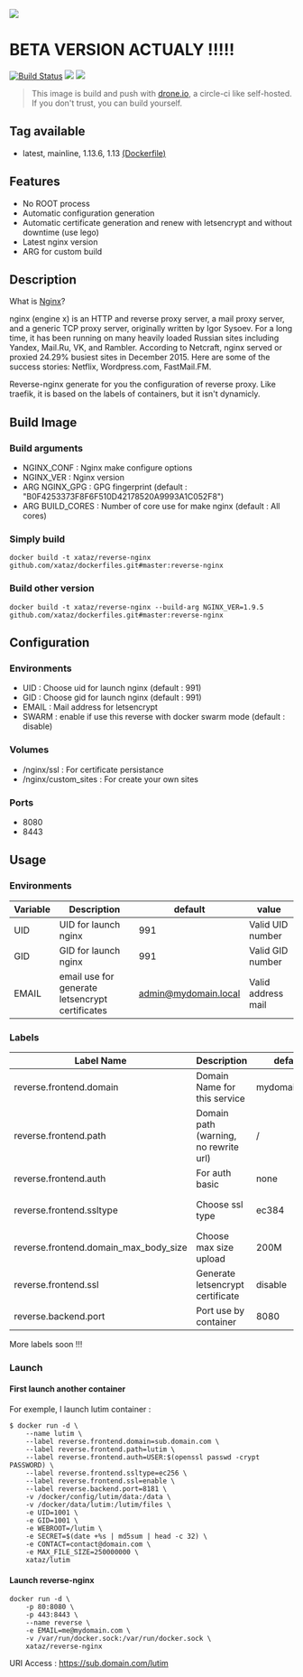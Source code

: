 ![](http://nginx.org/nginx.png)

# BETA VERSION ACTUALY !!!!!
[![Build Status](https://drone.xataz.net/api/badges/xataz/docker-reverse-nginx/status.svg)](https://drone.xataz.net/xataz/docker-reverse-nginx)
[![](https://images.microbadger.com/badges/image/xataz/reverse-nginx.svg)](https://microbadger.com/images/xataz/reverse-nginx "Get your own image badge on microbadger.com")
[![](https://images.microbadger.com/badges/version/xataz/reverse-nginx.svg)](https://microbadger.com/images/xataz/reverse-nginx "Get your own version badge on microbadger.com")

> This image is build and push with [drone.io](https://github.com/drone/drone), a circle-ci like self-hosted.
> If you don't trust, you can build yourself.

## Tag available
* latest, mainline, 1.13.6, 1.13 [(Dockerfile)](https://github.com/xataz/dockerfiles/blob/master/reverse-nginx/Dockerfile)

## Features
* No ROOT process
* Automatic configuration generation
* Automatic certificate generation and renew with letsencrypt and without downtime (use lego)
* Latest nginx version
* ARG for custom build

## Description
What is [Nginx](http://nginx.org)?

nginx (engine x) is an HTTP and reverse proxy server, a mail proxy server, and a generic TCP proxy server, originally written by Igor Sysoev. For a long time, it has been running on many heavily loaded Russian sites including Yandex, Mail.Ru, VK, and Rambler. According to Netcraft, nginx served or proxied 24.29% busiest sites in December 2015. Here are some of the success stories: Netflix, Wordpress.com, FastMail.FM.

Reverse-nginx generate for you the configuration of reverse proxy. Like traefik, it is based on the labels of containers, but it isn't dynamicly.

## Build Image
### Build arguments
* NGINX_CONF : Nginx make configure options
* NGINX_VER : Nginx version
* ARG NGINX_GPG : GPG fingerprint (default : "B0F4253373F8F6F510D42178520A9993A1C052F8")
* ARG BUILD_CORES : Number of core use for make nginx (default : All cores)

### Simply build
```shell
docker build -t xataz/reverse-nginx github.com/xataz/dockerfiles.git#master:reverse-nginx
```
### Build other version
```shell
docker build -t xataz/reverse-nginx --build-arg NGINX_VER=1.9.5 github.com/xataz/dockerfiles.git#master:reverse-nginx
```

## Configuration
### Environments
* UID : Choose uid for launch nginx (default : 991)
* GID : Choose gid for launch nginx (default : 991)
* EMAIL : Mail address for letsencrypt
* SWARM : enable if use this reverse with docker swarm mode (default : disable)

### Volumes
* /nginx/ssl : For certificate persistance
* /nginx/custom_sites : For create your own sites

### Ports
* 8080
* 8443

## Usage
### Environments
| Variable | Description | default | value |
| -------- | ----------- | ------- | ----- |
| UID | UID for launch nginx | 991 | Valid UID number |
| GID | GID for launch nginx | 991 | Valid GID number |
| EMAIL | email use for generate letsencrypt certificates | admin@mydomain.local | Valid address mail |

### Labels
| Label Name | Description | default | value |
| ---------- | ----------- | ------- | ----- |
| reverse.frontend.domain | Domain Name for this service | mydomain.local | valid domain name |
| reverse.frontend.path | Domain path (warning, no rewrite url) | / | valid path, with / |
| reverse.frontend.auth | For auth basic | none | user:encryptpassword |
| reverse.frontend.ssltype | Choose ssl type | ec384 | rsa2048, rsa4096, rsa8192, ec256 or ec384 |
| reverse.frontend.domain\_max\_body\_size | Choose max size upload | 200M | Numeric value with unit (K,M,G,T) |
| reverse.frontend.ssl | Generate letsencrypt certificate | disable | enable or disable |
| reverse.backend.port | Port use by container | 8080 | Valid port number |

More labels soon !!!

### Launch
#### First launch another container
For exemple, I launch lutim container :
```shell
$ docker run -d \
    --name lutim \
    --label reverse.frontend.domain=sub.domain.com \
    --label reverse.frontend.path=lutim \
    --label reverse.frontend.auth=USER:$(openssl passwd -crypt PASSWORD) \
    --label reverse.frontend.ssltype=ec256 \
    --label reverse.frontend.ssl=enable \
    --label reverse.backend.port=8181 \
    -v /docker/config/lutim/data:/data \
    -v /docker/data/lutim:/lutim/files \
    -e UID=1001 \
    -e GID=1001 \
    -e WEBROOT=/lutim \
    -e SECRET=$(date +%s | md5sum | head -c 32) \
    -e CONTACT=contact@domain.com \
    -e MAX_FILE_SIZE=250000000 \
    xataz/lutim
```


#### Launch reverse-nginx
```shell
docker run -d \
	-p 80:8080 \
	-p 443:8443 \
    --name reverse \
    -e EMAIL=me@mydomain.com \
    -v /var/run/docker.sock:/var/run/docker.sock \
	xataz/reverse-nginx
```

URI Access : https://sub.domain.com/lutim



